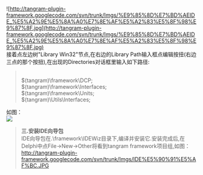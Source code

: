 ![http://tangram-plugin-framework.googlecode.com/svn/trunk/Imgs/%E9%85%8D%E7%BD%AEIDE_%E5%A2%9E%E5%8A%A0%E7%8E%AF%E5%A2%83%E5%8F%98%E9%87%8F.jpg](http://tangram-plugin-framework.googlecode.com/svn/trunk/Imgs/%E9%85%8D%E7%BD%AEIDE_%E5%A2%9E%E5%8A%A0%E7%8E%AF%E5%A2%83%E5%8F%98%E9%87%8F.jpg)
<br>
接着点左边树"Library Win32"节点,在右边的Library Path输入框点编辑按扭(右边三点的那个按扭),在出现的Directories对话框里输入如下路径:<br>
<blockquote><br>
$(tangram)\framework\DCP;<br>
$(tangram)\framework\Interfaces;<br>
$(tangram)\framework\Units;<br>
$(tangram)\Utils\Interfaces;<br></blockquote>

如图：<br>
<img src='http://tangram-plugin-framework.googlecode.com/svn/trunk/Imgs/%E9%85%8D%E7%BD%AEIDE_%E6%90%9C%E7%B4%A2%E8%B7%AF%E5%BE%84.jpg' />

<blockquote><b>三.安装IDE向导包</b><br>
IDE向导包在.\framework\IDEWiz目录下,编译并安装它.安装完成后,在Delphi中点File->New->Other将看到tangram framework项目组,如图：<br>
<a href='http://tangram-plugin-framework.googlecode.com/svn/trunk/Imgs/IDE%E5%90%91%E5%AF%BC.JPG'>http://tangram-plugin-framework.googlecode.com/svn/trunk/Imgs/IDE%E5%90%91%E5%AF%BC.JPG</a></blockquote>

<br>